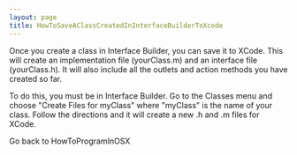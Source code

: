 ```yaml
---
layout: page
title: HowToSaveAClassCreatedInInterfaceBuilderToXcode
---
```


Once you create a class in Interface Builder, you can save it to XCode.  This will create an implementation file (yourClass.m) and an interface file (yourClass.h).  It will also include all the outlets and action methods you have created so far.

To do this, you must be in Interface Builder.  Go to the Classes menu and choose "Create Files for myClass" where "myClass" is the name of your class.  Follow the directions and it will create a new .h and .m files for XCode.

Go back to HowToProgramInOSX

